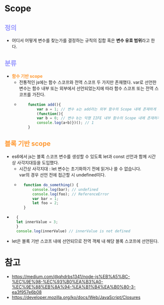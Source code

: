 # Scope
## __<span style="color:#9999ff">정의</span>__
- 어디서 어떻게 변수를 찾는가를 결정하는 규칙의 집합 혹은 **변수 유효 범위**라고 한다.
## __<span style="color:#9999ff">분류</span>__
- __<span style="color:#ff9933">함수 기반 scope</span>__
  - 전통적인 js에는 함수 스코프와 전역 스코프 두 가지만 존재했다. var로 선언한 변수는 함수 내부 또는 외부에서 선언되었는지에 따라 함수 스코프 또는 전역 스코프를 가진다.
  - ``` js
        function add(){
            var a = 1; // 변수 a는 add라는 외부 함수의 Scope 내에 존재하게 된다.
            (function(){
            var b = 0; // 변수 b는 익명 IIFE 내부 함수의 Scope 내에 존재하게 된다.
            console.log(a+b)})(); // 1
        }
## __<span style="color:#ff9933">블록 기반 scope</span>__
- es6에서 js는 블록 스코프 변수를 생성할 수 있도록 let과 const 선언과 함께 시간상 사각지대등을 도입했다.
  - 시간상 사각지대 : let 변수는 초기화하기 전에 읽거나 쓸 수 없습니다. </br> var의 경우 선언 전에 접근할 시 undefined이다.
  - ``` js
      function do_something() {
          console.log(bar); // undefined
          console.log(foo); // ReferenceError
          var bar = 1;
          let foo = 2;
      }
- ``` js
    {
    let innerValue = 3;
    }
    console.log(innerValue) // innerValue is not defined
- let은 블록 기반 스코프 내에 선언되므로 전역 객체 내 해당 블록 스코프에 선언된다.
# 참고
- https://medium.com/@qhdrbs1341/node-js%EB%A5%BC-%EC%9E%98-%EC%93%B0%EA%B3%A0-%EC%9E%88%EB%8A%94-%EA%B1%B4%EA%B0%80-3-ea3f957e6b08
- https://developer.mozilla.org/ko/docs/Web/JavaScript/Closures